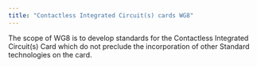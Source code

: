 ```yaml
---
title: "Contactless Integrated Circuit(s) cards WG8"
---
```


The scope of WG8 is to develop standards for the Contactless Integrated Circuit(s) Card which do not preclude the incorporation of other Standard technologies on the card.


